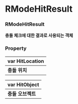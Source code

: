 # RModeHitResult

### **RModeHitResult**

**충돌 체크에 대한 결과로 사용되는 객체**  


### **Property**

| **var HitLocation** |
| :--- |
| **충돌 위치** |

| **var HitObject** |
| :--- |
| **충돌 오브젝트** |

